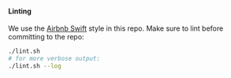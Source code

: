 #### Linting

We use the [Airbnb Swift](https://github.com/airbnb/swift) style in this repo. Make sure to lint before committing to the repo:

```sh
./lint.sh
# for more verbose output:
./lint.sh --log
```
